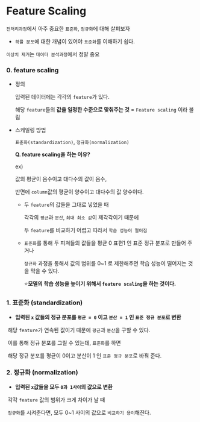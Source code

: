 # Feature Scaling

`전처리과정`에서 아주 중요한 `표준화`, `정규화`에 대해 살펴보자 

- `확률 분포`에 대한 개념이 있어야 `표준화`를 이해하기 쉽다.

`이상치 제거`는 `데이터 분석과정`에서 정말 중요



### 0. feature scaling

- 정의

  입력된 데이터에는 각각의 `feature`가 있다.

  해당 `feature`들의 **값을 일정한 수준으로 맞춰주는 것** = `Feature scaling` 이라 불림

- 스케일링 방법

  `표준화(standardization)`, `정규화(normalization)`

  

  **Q. feature scaling을 하는 이유?**

  ex)

  값의 평균이 음수이고 대다수의 값이 음수,

  반면에 `column`값의 평균이 양수이고 대다수의 값 양수이다.

  - 두 `feature`의 값들을 그대로 넣었을 때

    각각의 `평균`과 `분산`, `최대 최소 값`이 제각각이기 때문에

    두 `feature`를 비교하기 어렵고 따라서 `학습 성능이 떨어짐`


  - `표준화`를 통해 두 피쳐들의 값들을 평균 0 표편1 인 표준 정규 분포로 만들어 주거나

    `정규화` 과정을 통해서 값의 범위를 0~1 로 제한해주면 학습 성능이 떨어지는 것을 막을 수 있다.

    :star:**모델의 학습 성능을 높이기 위해서 `feature scaling`을 하는 것이다.** 

  

### 1. 표준화 (standardization)

- **입력된 `x` 값들의 정규 분포를 `평균 = 0` 이고 `분산 = 1` 인 `표준 정규 분포`로 변환** 

​		해당 `feature`가 연속된 값이기 때문에 `평균`과 `분산`을 구할 수 있다. 

​		이를 통해 정규 분포를 그릴 수 있는데, `표준화`를 하면

​		해당 정규 분포를 평균이 0이고 분산이 1 인 `표준 정규 분포`로 바꿔 준다. 



### 2. 정규화 (normalization)

- **입력된 `x`값들을 모두 `0과 1사이`의 값으로 변환** 

​		각각 `feature` 값의 범위가 크게 차이가 날 때 

​		`정규화`를 시켜준다면, 모두 0~1 사이의 값으로 `비교하기 용이`해진다. 